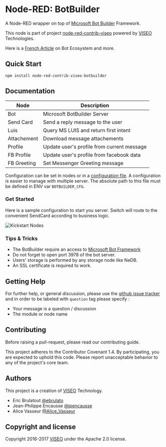 # Node-RED: BotBuilder

A Node-RED wrapper on top of [Microsoft Bot Builder](https://github.com/Microsoft/BotBuilder) Framework.

This node is part of project [node-red-contrib-viseo](https://github.com/NGRP/node-red-contrib-viseo) powered by [VISEO](http://www.viseo.com) Technologies.

Here is a [French Article](https://goo.gl/DMfJk1) on Bot Ecosystem and more.

## Quick Start

```
npm install node-red-contrib-viseo-botbuilder
```

## Documentation

| Node        | Description                                |
| ----------- |--------------------------------------------|
| Bot         | Microsoft BotBuilder Server                |
| Send Card   | Send a reply message to the user           |
| Luis        | Query MS LUIS and return first intent      |
| Attachement | Download message attachements              |
| Profile     | Update user's profile from current message |
| FB Profile  | Update user's profile from facebook data   |
| FB Greeting | Set Messenger Greeting message             |

Configuration can be set in nodes or in a [configuration file](https://gist.github.com/JpEncausse/40a917ade2e044eb5c9f5a5381d886dc).
A configuration is easier to manage with multiple server. 
The absolute path to this file must be defined in ENV var `BOTBUILDER_CFG`. 

### Get Started

Here is a sample configuration to start you server. Switch will route to the convenient SendCard according to business logic. 

![Kickstart Nodes](https://github.com/NGRP/node-red-contrib-viseo/blob/master/node-red-contrib-viseo-botbuilder/doc/node_start.jpg?raw=true)

### Tips & Tricks

- The BotBuilder require an access to [Microsoft Bot Framework](https://dev.botframework.com/)
- Do not forget to open port 3978 of the bot server.
- Users' storage is performed by any storage node like NeDB.
- An SSL certificate is required to work.

## Getting Help

For further help, or general discussion, please use the [github issue tracker](https://github.com/NGRP/node-red-contrib-viseo/issues) and in order to be labeled with `question` tag please specify :
- Your message is a question / discussion
- The module or node name

## Contributing

Before raising a pull-request, please read our contributing guide.

This project adheres to the Contributor Covenant 1.4. By participating, 
you are expected to uphold this code. 
Please report unacceptable behavior to any of the project's core team.

## Authors

This project is a creation of [VISEO](http://www.viseo.com) Technology.

- Eric Brulatout [@ebrulato](https://twitter.com/ebrulato)
- Jean-Philippe Encausse [@jpencausse](https://twitter.com/jpencausse)
- Alice Vasseur [@Alice_Vasseur](https://twitter.com/Alice_Vasseur)

## Copyright and license

Copyright 2016-2017 [VISEO](http://www.viseo.com) under the Apache 2.0 license.